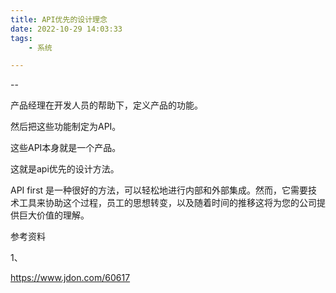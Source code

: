 ```yaml
---
title: API优先的设计理念
date: 2022-10-29 14:03:33
tags:
	- 系统

---
```


--

产品经理在开发人员的帮助下，定义产品的功能。

然后把这些功能制定为API。

这些API本身就是一个产品。

这就是api优先的设计方法。



API first 是一种很好的方法，可以轻松地进行内部和外部集成。然而，它需要技术工具来协助这个过程，员工的思想转变，以及随着时间的推移这将为您的公司提供巨大价值的理解。





参考资料

1、

https://www.jdon.com/60617